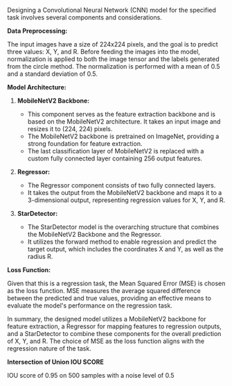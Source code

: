 
Designing a Convolutional Neural Network (CNN) model for the specified task involves several components and considerations.

**Data Preprocessing:**

The input images have a size of 224x224 pixels, and the goal is to predict three values: X, Y, and R. Before feeding the images into the model, normalization is applied to both the image tensor and the labels generated from the circle method. The normalization is performed with a mean of 0.5 and a standard deviation of 0.5.

**Model Architecture:**

1. **MobileNetV2 Backbone:**
   - This component serves as the feature extraction backbone and is based on the MobileNetV2 architecture. It takes an input image and resizes it to (224, 224) pixels.
   - The MobileNetV2 backbone is pretrained on ImageNet, providing a strong foundation for feature extraction.
   - The last classification layer of MobileNetV2 is replaced with a custom fully connected layer containing 256 output features.

2. **Regressor:**
   - The Regressor component consists of two fully connected layers.
   - It takes the output from the MobileNetV2 backbone and maps it to a 3-dimensional output, representing regression values for X, Y, and R.

3. **StarDetector:**
   - The StarDetector model is the overarching structure that combines the MobileNetV2 Backbone and the Regressor.
   - It utilizes the forward method to enable regression and predict the target output, which includes the coordinates X and Y, as well as the radius R.

**Loss Function:**

Given that this is a regression task, the Mean Squared Error (MSE) is chosen as the loss function. MSE measures the average squared difference between the predicted and true values, providing an effective means to evaluate the model's performance on the regression task.

In summary, the designed model utilizes a MobileNetV2 backbone for feature extraction, a Regressor for mapping features to regression outputs, and a StarDetector to combine these components for the overall prediction of X, Y, and R. The choice of MSE as the loss function aligns with the regression nature of the task.



**Intersection of Union IOU SCORE**

IOU score of 0.95 on 500 samples with a noise level of 0.5
